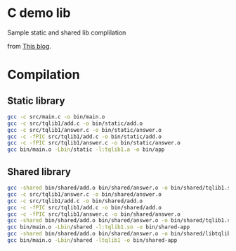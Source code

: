 # C demo lib

Sample static and shared lib complilation

from [This blog](https://renenyffenegger.ch/notes/development/languages/C-C-plus-plus/GCC/create-libraries/index).

# Compilation

## Static library

```bash
gcc -c src/main.c -o bin/main.o
gcc -c src/tqlib1/add.c -o bin/static/add.o
gcc -c src/tqlib1/answer.c -o bin/static/answer.o
gcc -c -fPIC src/tqlib1/add.c -o bin/static/add.o 
gcc -c -fPIC src/tqlib1/answer.c -o bin/static/answer.o 
gcc bin/main.o -Lbin/static -l:tqlib1.a -o bin/app
```

## Shared library
```bash
gcc -shared bin/shared/add.o bin/shared/answer.o -o bin/shared/tqlib1.so
gcc -c src/tqlib1/answer.c -o bin/shared/answer.o
gcc -c src/tqlib1/add.c -o bin/shared/add.o
gcc -c -fPIC src/tqlib1/add.c -o bin/shared/add.o
gcc -c -fPIC src/tqlib1/answer.c -o bin/shared/answer.o
gcc -shared bin/shared/add.o bin/shared/answer.o -o bin/shared/tqlib1.so
gcc bin/main.o -Lbin/shared -l:tqlib1.so -o bin/shared-app
gcc -shared bin/shared/add.o bin/shared/answer.o -o bin/shared/libtqlib1.so
gcc bin/main.o -Lbin/shared -ltqlib1 -o bin/shared-app
```

